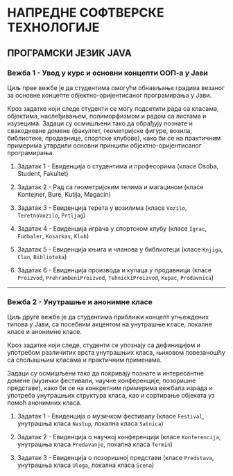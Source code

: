 # НАПРЕДНЕ СОФТВЕРСКЕ ТЕХНОЛОГИЈЕ
## ПРОГРАМСКИ ЈЕЗИК JAVA

### Вежба 1 - Увод у курс и основни концепти ООП-а у Јави

Циљ прве вежбе је да студентима омогући обнављање градива везаног за основне концепте објектно-оријентисаног програмирања у Јави.

Кроз задатке који следе студенти се могу подсетити рада са класама, објектима, наслеђивањем, полиморфизмом и радом са листама и изузецима. Задаци су осмишљени тако да обрађују познате и свакодневне домене (факултет, геометријске фигуре, возила, библиотеке, продавнице, спортске клубове), како би се на практичним примерима утврдили основни принципи објектно-оријентисаног програмирања.

1. Задатак 1 - Евиденција о студентима и професорима (класе Osoba, Student, Fakultet)

2. Задатак 2 - Рад са геометријским телима и магацином (класе Kontejner, Bure, Kutija, Magacin)

3. Задатак 3 - Евиденција терета у возилима (класе `Vozilo`, `TeretnoVozilo`, `Prtljag`)

4. Задатак 4 - Евиденција играча у спортском клубу (класе `Igrac`, `Fudbaler`, `Kosarkas`, `Klub`)

5. Задатак 5 - Евиденција књига и чланова у библиотеци (класе `Knjiga`, `Clan`, `Biblioteka`)

6. Задатак 6 - Евиденција производа и купаца у продавници (класе `Proizvod`, `PrehrambeniProizvod`, `TehnickiProizvod`, `Kupac`, `Prodavnica`)

---

### Вежба 2 - Унутрашње и анонимне класе

Циљ друге вежбе је да студентима приближи концепт угњеждених типова у Јави, са посебним акцентом на унутрашње класе, локалне класе и анонимне класе.

Кроз задатке који следе, студенти се упознају са дефиницијом и употребом различитих врста унутрашњих класа, њиховом повезаношћу са спољашњим класама и практичним применама.

Задаци су осмишљени тако да покривају познате и интересантне домене (музички фестивали, научне конференције, позоришне представе), како би се на конкретним примерима вежбала израда и употреба унутрашњих структура класа, као и сортирање објеката уз помоћ анонимних класа.

1. Задатак 1 - Евиденција о музичком фестивалу (класе `Festival`, унутрашња класа `Nastup`, локална класа `Satnica`)

2. Задатак 2 - Евиденција о научној конференцији (класе `Konferencija`, унутрашња класа `Predavanje`, локална класа `Termin`)

3. Задатак 3 - Евиденција о позоришној представи (класе `Predstava`, унутрашња класа `Uloga`, локална класа `Scena`)

